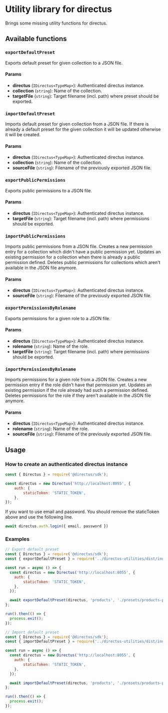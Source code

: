 # Utility library for directus

Brings some missing utility functions for directus.

## Available functions

### `exportDefaultPreset`

Exports default preset for given collection to a JSON file.

#### Params

* **directus** (`IDirectus<TypeMap>`): Authenticated directus instance.
* **collection** (`string`): Name of the collection.
* **targetFile** (`string`): Target filename (incl. path) where preset should be exported.

### `importDefaultPreset`

Imports default preset for given collection from a JSON file.
If there is already a default preset for the given collection it will be updated otherwise it will be created.

#### Params

* **directus** (`IDirectus<TypeMap>`): Authenticated directus instance.
* **collection** (`string`): Name of the collection.
* **sourceFile** (`string`): Filename of the previously exported JSON file.

### `exportPublicPermissions`

Exports public permissions to a JSON file.

#### Params

* **directus** (`IDirectus<TypeMap>`): Authenticated directus instance.
* **targetFile** (`string`): Target filename (incl. path) where permissions should be exported.

### `importPublicPermissions`

Imports public permissions from a JSON file.
Creates a new permission entry for a collection which didn't have a public permission yet.
Updates an existing permission for a collection when there is already a public permission defined.
Deletes public permissions for collections which aren't available in the JSON file anymore.

#### Params

* **directus** (`IDirectus<TypeMap>`): Authenticated directus instance.
* **sourceFile** (`string`): Filename of the previously exported JSON file.

### `exportPermissionsByRolename`

Exports permissions for a given role  to a JSON file.

#### Params

* **directus** (`IDirectus<TypeMap>`): Authenticated directus instance.
* **rolename** (`string`): Name of the role.
* **targetFile** (`string`): Target filename (incl. path) where permissions should be exported.

### `importPermissionsByRolename`

Imports permissions for a given role from a JSON file.
Creates a new permission entry if the role didn't have that permission yet.
Updates an existing permission if the role already had such a permission defined.
Deletes permissions for the role if they aren't available in the JSON file anymore.

#### Params

* **directus** (`IDirectus<TypeMap>`): Authenticated directus instance.
* **rolename** (`string`): Name of the role.
* **sourceFile** (`string`): Filename of the previously exported JSON file.

## Usage

### How to create an authenticated directus instance

```js
const { Directus } = require('@directus/sdk');

const directus = new Directus('http://localhost:8055', {
    auth: {
        staticToken: 'STATIC_TOKEN',
    },
});
```

If you want to use email and password. You should remove the staticToken above and use the following line.

```js
await directus.auth.login({ email, password })
```

### Examples

```js
// Export default preset
const { Directus } = require('@directus/sdk');
const { exportDefaultPreset } = require('../directus-utilities/dist/index.js');

const run = async () => {
  const directus = new Directus('http://localhost:8055', {
    auth: {
        staticToken: 'STATIC_TOKEN',
    },
  });

  await exportDefaultPreset(directus, 'products', './presets/products-preset.json');
};

run().then(() => {
  process.exit();
});
```

```js
// Import default preset
const { Directus } = require('@directus/sdk');
const { importDefaultPreset } = require('../directus-utilities/dist/index.js');

const run = async () => {
  const directus = new Directus('http://localhost:8055', {
    auth: {
        staticToken: 'STATIC_TOKEN',
    },
  });

  await importDefaultPreset(directus, 'products', './presets/products-preset.json');
};

run().then(() => {
  process.exit();
});

```
